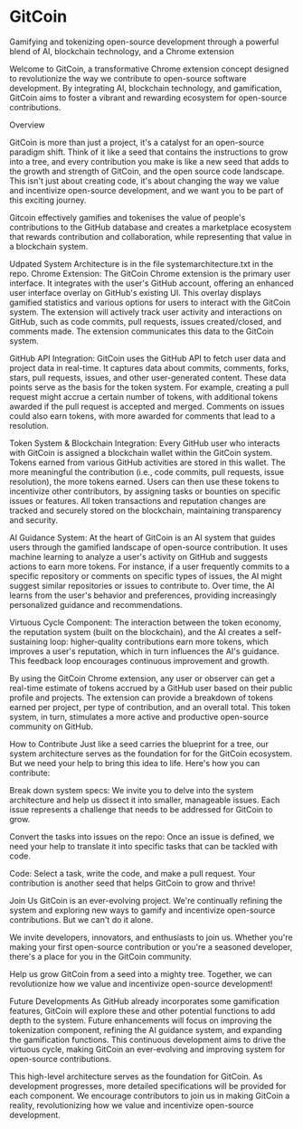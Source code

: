 
# GitCoin
Gamifying and tokenizing open-source development through a powerful blend of AI, blockchain technology, and a Chrome extension

Welcome to GitCoin, a transformative Chrome extension concept designed to revolutionize the way we contribute to open-source software development. By integrating AI, blockchain technology, and gamification, GitCoin aims to foster a vibrant and rewarding ecosystem for open-source contributions.

Overview

GitCoin is more than just a project, it's a catalyst for an open-source paradigm shift. Think of it like a seed that contains the instructions to grow into a tree, and every contribution you make is like a new seed that adds to the growth and strength of GitCoin, and the open source code landscape. This isn't just about creating code, it's about changing the way we value and incentivize open-source development, and we want you to be part of this exciting journey.

Gitcoin effectively gamifies and tokenises the value of people's contributions to the GitHub database and creates a marketplace ecosystem that rewards contribution and collaboration, while representing that value in a blockchain system.  

Udpated System Architecture is in the file systemarchitecture.txt in the repo. 
Chrome Extension: The GitCoin Chrome extension is the primary user interface. It integrates with the user's GitHub account, offering an enhanced user interface overlay on 
GitHub's existing UI. This overlay displays gamified statistics and various options for users to interact with the GitCoin system. The extension will actively track user 
activity and interactions on GitHub, such as code commits, pull requests, issues created/closed, and comments made. The extension communicates this data to the GitCoin system.

GitHub API Integration: GitCoin uses the GitHub API to fetch user data and project data in real-time. It captures data about commits, comments, forks, stars, pull requests, 
issues, and other user-generated content. These data points serve as the basis for the token system. For example, creating a pull request might accrue a certain number of tokens, 
with additional tokens awarded if the pull request is accepted and merged. Comments on issues could also earn tokens, with more awarded for comments that lead to a resolution.

Token System & Blockchain Integration: Every GitHub user who interacts with GitCoin is assigned a blockchain wallet within the GitCoin system. Tokens earned from various GitHub 
activities are stored in this wallet. The more meaningful the contribution (i.e., code commits, pull requests, issue resolution), the more tokens earned. Users can then use these 
tokens to incentivize other contributors, by assigning tasks or bounties on specific issues or features. All token transactions and reputation changes are tracked and securely stored 
on the blockchain, maintaining transparency and security.

AI Guidance System: At the heart of GitCoin is an AI system that guides users through the gamified landscape of open-source contribution. It uses machine learning to analyze a user's 
activity on GitHub and suggests actions to earn more tokens. For instance, if a user frequently commits to a specific repository or comments on specific types of issues, the AI might
suggest similar repositories or issues to contribute to. Over time, the AI learns from the user's behavior and preferences, providing increasingly personalized guidance and 
recommendations.

Virtuous Cycle Component: The interaction between the token economy, the reputation system (built on the blockchain), and the AI creates a self-sustaining loop: higher-quality 
contributions earn more tokens, which improves a user's reputation, which in turn influences the AI's guidance. This feedback loop encourages continuous improvement and growth.

By using the GitCoin Chrome extension, any user or observer can get a real-time estimate of tokens accrued by a GitHub user based on their public profile and projects. 
The extension can provide a breakdown of tokens earned per project, per type of contribution, and an overall total. This token system, in turn, stimulates a more active and productive open-source community on GitHub.


How to Contribute
Just like a seed carries the blueprint for a tree, our system architecture serves as the foundation for for the GitCoin ecosystem. But we need your help to bring this idea to life. Here's how you can contribute:

Break down system specs: We invite you to delve into the system architecture and help us dissect it into smaller, manageable issues. Each issue represents a challenge that needs to be addressed for GitCoin to grow.

Convert the tasks into issues on the repo: Once an issue is defined, we need your help to translate it into specific tasks that can be tackled with code.

Code: Select a task, write the code, and make a pull request. Your contribution is another seed that helps GitCoin to grow and thrive!

Join Us
GitCoin is an ever-evolving project. We're continually refining the system and exploring new ways to gamify and incentivize open-source contributions. But we can't do it alone.

We invite developers, innovators, and enthusiasts to join us. Whether you're making your first open-source contribution or you're a seasoned developer, there's a place for you in the GitCoin community.

Help us grow GitCoin from a seed into a mighty tree. Together, we can revolutionize how we value and incentivize open-source development!

Future Developments
As GitHub already incorporates some gamification features, GitCoin will explore these and other potential functions to add depth to the system. Future enhancements will focus on improving the tokenization component, refining the AI guidance system, and expanding the gamification functions. This continuous development aims to drive the virtuous cycle, making GitCoin an ever-evolving and improving system for open-source contributions.

This high-level architecture serves as the foundation for GitCoin. As development progresses, more detailed specifications will be provided for each component. We encourage contributors to join us in making GitCoin a reality, revolutionizing how we value and incentivize open-source development.

